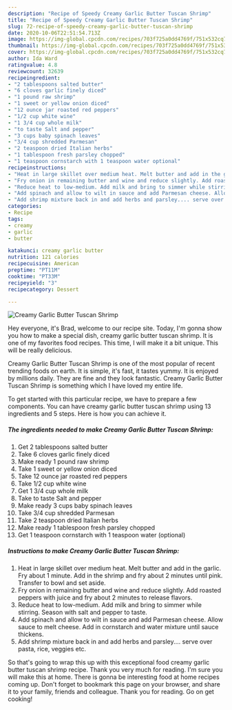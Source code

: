 ```yaml
---
description: "Recipe of Speedy Creamy Garlic Butter Tuscan Shrimp"
title: "Recipe of Speedy Creamy Garlic Butter Tuscan Shrimp"
slug: 72-recipe-of-speedy-creamy-garlic-butter-tuscan-shrimp
date: 2020-10-06T22:51:54.713Z
image: https://img-global.cpcdn.com/recipes/703f725a0dd4769f/751x532cq70/creamy-garlic-butter-tuscan-shrimp-recipe-main-photo.jpg
thumbnail: https://img-global.cpcdn.com/recipes/703f725a0dd4769f/751x532cq70/creamy-garlic-butter-tuscan-shrimp-recipe-main-photo.jpg
cover: https://img-global.cpcdn.com/recipes/703f725a0dd4769f/751x532cq70/creamy-garlic-butter-tuscan-shrimp-recipe-main-photo.jpg
author: Ida Ward
ratingvalue: 4.8
reviewcount: 32639
recipeingredient:
- "2 tablespoons salted butter"
- "6 cloves garlic finely diced"
- "1 pound raw shrimp"
- "1 sweet or yellow onion diced"
- "12 ounce jar roasted red peppers"
- "1/2 cup white wine"
- "1 3/4 cup whole milk"
- "to taste Salt and pepper"
- "3 cups baby spinach leaves"
- "3/4 cup shredded Parmesan"
- "2 teaspoon dried Italian herbs"
- "1 tablespoon fresh parsley chopped"
- "1 teaspoon cornstarch with 1 teaspoon water optional"
recipeinstructions:
- "Heat in large skillet over medium heat. Melt butter and add in the garlic. Fry about 1 minute. Add in the shrimp and fry about 2 minutes until pink. Transfer to bowl and set aside."
- "Fry onion in remaining butter and wine and reduce slightly. Add roasted peppers with juice and fry about 2 minutes to release flavors."
- "Reduce heat to low-medium. Add milk and bring to simmer while stirring. Season with salt and pepper to taste."
- "Add spinach and allow to wilt in sauce and add Parmesan cheese. Allow sauce to melt cheese. Add in cornstarch and water mixture until sauce thickens."
- "Add shrimp mixture back in and add herbs and parsley.... serve over pasta, rice, veggies etc."
categories:
- Recipe
tags:
- creamy
- garlic
- butter

katakunci: creamy garlic butter 
nutrition: 121 calories
recipecuisine: American
preptime: "PT11M"
cooktime: "PT33M"
recipeyield: "3"
recipecategory: Dessert

---
```



![Creamy Garlic Butter Tuscan Shrimp](https://img-global.cpcdn.com/recipes/703f725a0dd4769f/751x532cq70/creamy-garlic-butter-tuscan-shrimp-recipe-main-photo.jpg)

Hey everyone, it's Brad, welcome to our recipe site. Today, I'm gonna show you how to make a special dish, creamy garlic butter tuscan shrimp. It is one of my favorites food recipes. This time, I will make it a bit unique. This will be really delicious.



Creamy Garlic Butter Tuscan Shrimp is one of the most popular of recent trending foods on earth. It is simple, it's fast, it tastes yummy. It is enjoyed by millions daily. They are fine and they look fantastic. Creamy Garlic Butter Tuscan Shrimp is something which I have loved my entire life.


To get started with this particular recipe, we have to prepare a few components. You can have creamy garlic butter tuscan shrimp using 13 ingredients and 5 steps. Here is how you can achieve it.

<!--inarticleads1-->

##### The ingredients needed to make Creamy Garlic Butter Tuscan Shrimp:

1. Get 2 tablespoons salted butter
1. Take 6 cloves garlic finely diced
1. Make ready 1 pound raw shrimp
1. Take 1 sweet or yellow onion diced
1. Take 12 ounce jar roasted red peppers
1. Take 1/2 cup white wine
1. Get 1 3/4 cup whole milk
1. Take to taste Salt and pepper
1. Make ready 3 cups baby spinach leaves
1. Take 3/4 cup shredded Parmesan
1. Take 2 teaspoon dried Italian herbs
1. Make ready 1 tablespoon fresh parsley chopped
1. Get 1 teaspoon cornstarch with 1 teaspoon water (optional)




<!--inarticleads2-->

##### Instructions to make Creamy Garlic Butter Tuscan Shrimp:

1. Heat in large skillet over medium heat. Melt butter and add in the garlic. Fry about 1 minute. Add in the shrimp and fry about 2 minutes until pink. Transfer to bowl and set aside.
1. Fry onion in remaining butter and wine and reduce slightly. Add roasted peppers with juice and fry about 2 minutes to release flavors.
1. Reduce heat to low-medium. Add milk and bring to simmer while stirring. Season with salt and pepper to taste.
1. Add spinach and allow to wilt in sauce and add Parmesan cheese. Allow sauce to melt cheese. Add in cornstarch and water mixture until sauce thickens.
1. Add shrimp mixture back in and add herbs and parsley.... serve over pasta, rice, veggies etc.




So that's going to wrap this up with this exceptional food creamy garlic butter tuscan shrimp recipe. Thank you very much for reading. I'm sure you will make this at home. There is gonna be interesting food at home recipes coming up. Don't forget to bookmark this page on your browser, and share it to your family, friends and colleague. Thank you for reading. Go on get cooking!

